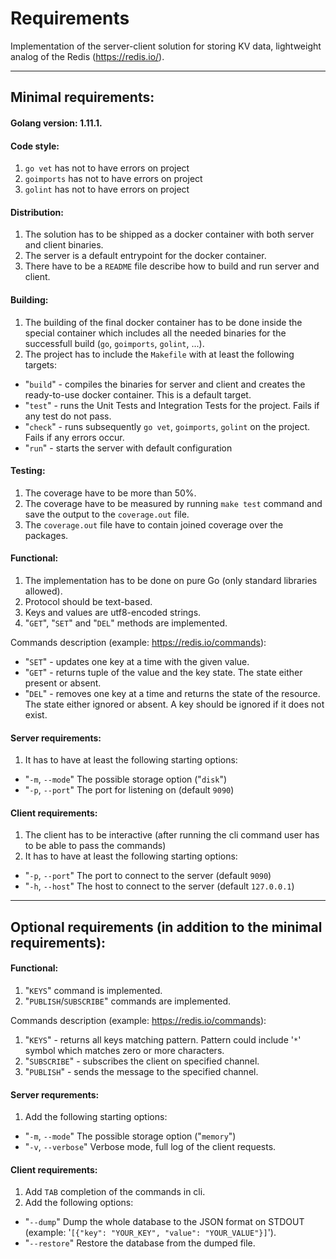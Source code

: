 # Requirements

Implementation of the server-client solution for storing KV data,
lightweight analog of the Redis (https://redis.io/).

___
## Minimal requirements:
#### Golang version: 1.11.1.

#### Code style:
1. `go vet` has not to have errors on project
2. `goimports` has not to have errors on project
3. `golint` has not to have errors on project

#### Distribution:
1. The solution has to be shipped as a docker container with both server and client binaries.
2. The server is a default entrypoint for the docker container.
3. There have to be a `README` file describe how to build and run server and client.

#### Building:
1. The building of the final docker container has to be done inside the special container which includes
all the needed binaries for the successfull build (`go`, `goimports`, `golint`, ...).
2. The project has to include the `Makefile` with at least the following targets:
- "`build`" - compiles the binaries for server and client and creates the ready-to-use docker
container. This is a default target.
- "`test`" - runs the Unit Tests and Integration Tests for the project. Fails if any test do not pass.
- "`check`" - runs subsequently `go vet`, `goimports`, `golint` on the project. Fails if any errors
occur.
- "`run`" - starts the server with default configuration
#### Testing:
1. The coverage have to be more than 50%.
2. The coverage have to be measured by running `make test` command and save the output to the
`coverage.out` file.
3. The `coverage.out` file have to contain joined coverage over the packages.

#### Functional:

1. The implementation has to be done on pure Go (only standard libraries allowed).
2. Protocol should be text-based.
3. Keys and values are utf8-encoded strings.
4. "`GET`", "`SET`" and "`DEL`" methods are implemented.

Commands description (example: https://redis.io/commands):

 - "`SET`" - updates one key at a time with the given value.
 - "`GET`" - returns tuple of the value and the key state. The state either present or absent.
 - "`DEL`" - removes one key at a time and returns the state of the resource. The state either ignored or
absent. A key should be ignored if it does not exist.

#### Server requirements:
1. It has to have at least the following starting options:
- "`-m`, `--mode`"
The possible storage option ("`disk`")
- "`-p`, `--port`"
The port for listening on (default `9090`)

#### Client requirements:
1. The client has to be interactive (after running the cli command user has to be able to pass the
commands)
2. It has to have at least the following starting options:
- "`-p`, `--port`"
The port to connect to the server (default `9090`)
- "`-h`, `--host`"
The host to connect to the server (default `127.0.0.1`)

___

## Optional requirements (in addition to the minimal requirements):

#### Functional:
1. "`KEYS`" command is implemented.
2. "`PUBLISH`/`SUBSCRIBE`" commands are implemented.

Commands description (example: https://redis.io/commands):
1. "`KEYS`" - returns all keys matching pattern. Pattern could include '`*`' symbol which matches zero or
more characters.
2. "`SUBSCRIBE`" - subscribes the client on specified channel.
3. "`PUBLISH`" - sends the message to the specified channel.

#### Server requrements:
1. Add the following starting options:
- "`-m`, `--mode`"
The possible storage option ("`memory`")
- "`-v`, `--verbose`"
Verbose mode, full log of the client requests.

#### Client requirements:
1. Add `TAB` completion of the commands in cli.
2. Add the following options:
- "`--dump`"
Dump the whole database to the JSON format on STDOUT (example:
'`[{"key": "YOUR_KEY", "value": "YOUR_VALUE"}]`').
- "`--restore`"
Restore the database from the dumped file.